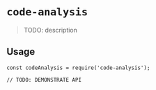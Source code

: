 # `code-analysis`

> TODO: description

## Usage

```
const codeAnalysis = require('code-analysis');

// TODO: DEMONSTRATE API
```
